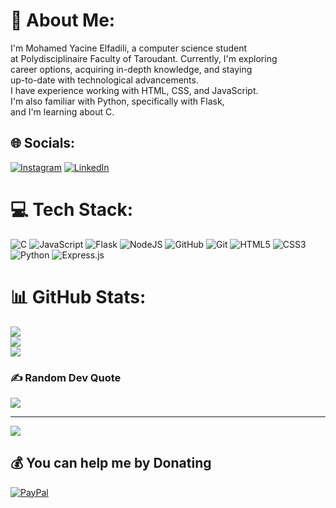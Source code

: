 # 💫 About Me:
I'm Mohamed Yacine Elfadili, a computer science student <br>at Polydisciplinaire Faculty of Taroudant. Currently, I'm exploring <br>career options, acquiring in-depth knowledge, and staying <br>up-to-date with technological advancements. <br>I have experience working with HTML, CSS, and JavaScript. <br>I'm also familiar with Python, specifically with Flask, <br>and I'm learning about C.


## 🌐 Socials:
[![Instagram](https://img.shields.io/badge/Instagram-%23E4405F.svg?logo=Instagram&logoColor=white)](https://instagram.com/yacine5fadili) [![LinkedIn](https://img.shields.io/badge/LinkedIn-%230077B5.svg?logo=linkedin&logoColor=white)](https://linkedin.com/in/yacine-elfadili-a5185b314) 

# 💻 Tech Stack:
![C](https://img.shields.io/badge/c-%2300599C.svg?style=for-the-badge&logo=c&logoColor=white) ![JavaScript](https://img.shields.io/badge/javascript-%23323330.svg?style=for-the-badge&logo=javascript&logoColor=%23F7DF1E) ![Flask](https://img.shields.io/badge/flask-%23000.svg?style=for-the-badge&logo=flask&logoColor=white) ![NodeJS](https://img.shields.io/badge/node.js-6DA55F?style=for-the-badge&logo=node.js&logoColor=white) ![GitHub](https://img.shields.io/badge/github-%23121011.svg?style=for-the-badge&logo=github&logoColor=white) ![Git](https://img.shields.io/badge/git-%23F05033.svg?style=for-the-badge&logo=git&logoColor=white) ![HTML5](https://img.shields.io/badge/html5-%23E34F26.svg?style=for-the-badge&logo=html5&logoColor=white) ![CSS3](https://img.shields.io/badge/css3-%231572B6.svg?style=for-the-badge&logo=css3&logoColor=white) ![Python](https://img.shields.io/badge/python-3670A0?style=for-the-badge&logo=python&logoColor=ffdd54) ![Express.js](https://img.shields.io/badge/express.js-%23404d59.svg?style=for-the-badge&logo=express&logoColor=%2361DAFB)
# 📊 GitHub Stats:
![](https://github-readme-stats.vercel.app/api?username=Yacine20elfadili&theme=dark&hide_border=false&include_all_commits=true&count_private=true)<br/>
![](https://github-readme-streak-stats.herokuapp.com/?user=Yacine20elfadili&theme=dark&hide_border=false)<br/>
![](https://github-readme-stats.vercel.app/api/top-langs/?username=Yacine20elfadili&theme=dark&hide_border=false&include_all_commits=true&count_private=true&layout=compact)

### ✍️ Random Dev Quote
![](https://quotes-github-readme.vercel.app/api?type=horizontal&theme=radical)

---
[![](https://visitcount.itsvg.in/api?id=Yacine20elfadili&icon=0&color=0)](https://visitcount.itsvg.in)

  ## 💰 You can help me by Donating
  [![PayPal](https://img.shields.io/badge/PayPal-00457C?style=for-the-badge&logo=paypal&logoColor=white)](https://paypal.me/Med20fadili) 

  
<!-- Proudly created with GPRM ( https://gprm.itsvg.in ) -->
